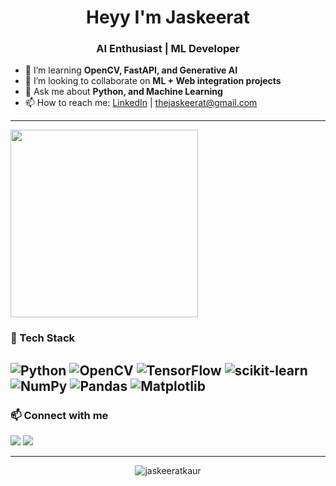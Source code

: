 

<!--
**JaskeeratK/JaskeeratK** is a ✨ _special_ ✨ repository because its `README.md` (this file) appears on your GitHub profile.

Here are some ideas to get you started:

- 🔭 I’m currently working on ...
- 🌱 I’m currently learning ...
- 👯 I’m looking to collaborate on ...
- 🤔 I’m looking for help with ...
- 💬 Ask me about ...
- 📫 How to reach me: ...
- 😄 Pronouns: ...
- ⚡ Fun fact: ...
-->
<h1 align="center">Heyy I'm Jaskeerat </h1>
<h3 align="center">AI Enthusiast | ML Developer </h3>


- 🌱 I’m learning **OpenCV, FastAPI, and Generative AI**
- 👯 I’m looking to collaborate on **ML + Web integration projects**
- 💬 Ask me about **Python, and Machine Learning**
- 📫 How to reach me: [LinkedIn](https://www.linkedin.com/in/jaskeerat-kaur-b2227b320) | thejaskeerat@gmail.com

---
<img src="https://media.giphy.com/media/qgQUggAC3Pfv687qPC/giphy.gif" width="300"/>


### 🧰 Tech Stack
![Python](https://img.shields.io/badge/Python-3670A0?style=for-the-badge&logo=python&logoColor=ffdd54)
![OpenCV](https://img.shields.io/badge/OpenCV-5C3EE8?style=for-the-badge&logo=opencv&logoColor=white)
![TensorFlow](https://img.shields.io/badge/TensorFlow-FF6F00?style=for-the-badge&logo=tensorflow&logoColor=white)
![scikit-learn](https://img.shields.io/badge/scikit--learn-F7931E?style=for-the-badge&logo=scikit-learn&logoColor=white)
![NumPy](https://img.shields.io/badge/NumPy-013243?style=for-the-badge&logo=numpy&logoColor=white)
![Pandas](https://img.shields.io/badge/Pandas-150458?style=for-the-badge&logo=pandas&logoColor=white)
![Matplotlib](https://img.shields.io/badge/Matplotlib-11557C?style=for-the-badge&logo=matplotlib&logoColor=white)
---


### 📫 Connect with me
<p>
  <a href="https://linkedin.com/in/jaskeerat-kaur-b2227b320"><img src="https://img.shields.io/badge/LinkedIn-blue?style=flat&logo=linkedin" /></a>
  <a href="thejaskeerat@gmail.com"><img src="https://img.shields.io/badge/Gmail-red?style=flat&logo=gmail&logoColor=white" /></a>
</p>

---

<p align="center">
  <img src="https://komarev.com/ghpvc/?username=jaskeeratkaur&label=Profile%20views&color=0e75b6&style=flat" alt="jaskeeratkaur" />
</p>
